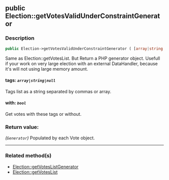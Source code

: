 ## public Election::getVotesValidUnderConstraintGenerator

### Description    

```php
public Election->getVotesValidUnderConstraintGenerator ( [array|string|null $tags = null , bool $with = true] ): Generator
```

Same as Election::getVotesList. But Return a PHP generator object.
Usefull if your work on very large election with an external DataHandler, because it's will not using large memory amount.
    

#### **tags:** *```array|string|null```*   
Tags list as a string separated by commas or array.    


#### **with:** *```bool```*   
Get votes with these tags or without.    


### Return value:   

*(```Generator```)* Populated by each Vote object.


---------------------------------------

### Related method(s)      

* [Election::getVotesListGenerator](/Docs/ApiReferences/Election%20Class/public%20Election--getVotesListGenerator.md)    
* [Election::getVotesList](/Docs/ApiReferences/Election%20Class/public%20Election--getVotesList.md)    
